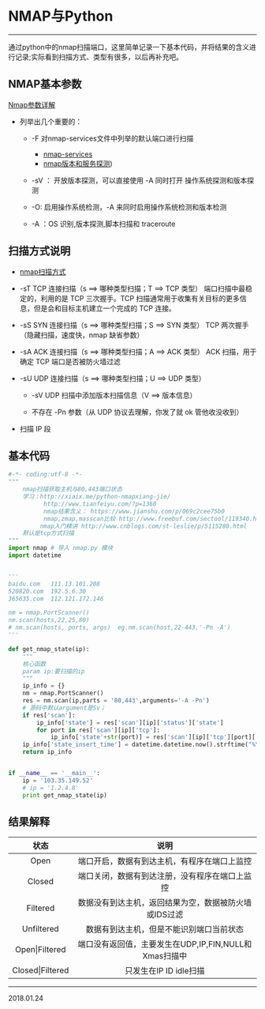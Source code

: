 # NMAP与Python 

------
通过python中的nmap扫描端口，这里简单记录一下基本代码，并将结果的含义进行记录;实际看到扫描方式、类型有很多，以后再补充吧。


## NMAP基本参数

[Nmap参数详解](https://zhuanlan.zhihu.com/p/25612351)

* 列举出几个重要的：
    * -F 对nmap-services文件中列举的默认端口进行扫描
        * [nmap-services](https://svn.nmap.org/nmap/nmap-services)
        * [nmap版本和服务探测](https://nmap.org/man/zh/man-version-detection.html))

    *  -sV ： 开放版本探测，可以直接使用 -A  同时打开 操作系统探测和版本探测 
    
    * -O: 启用操作系统检测，-A 来同时启用操作系统检测和版本检测
    
    * -A ：OS 识别,版本探测,脚本扫描和 traceroute 
    
## 扫描方式说明

* [nmap扫描方式](https://vxhly.github.io/2016/09/usage-of-nmap/)

* -sT TCP 连接扫描（s ==> 哪种类型扫描；T ==> TCP 类型）
端口扫描中最稳定的，利用的是 TCP 三次握手。TCP 扫描通常用于收集有关目标的更多信息，但是会和目标主机建立一个完成的 TCP 连接。

* -sS SYN 连接扫描（s ==> 哪种类型扫描；S ==> SYN 类型）
TCP 两次握手（隐藏扫描，速度快，nmap 缺省参数）

* -sA ACK 连接扫描（s ==> 哪种类型扫描；A ==> ACK 类型）
ACK 扫描，用于确定 TCP 端口是否被防火墙过滤

* -sU UDP 连接扫描（s ==> 哪种类型扫描；U ==> UDP 类型）

    * -sV UDP 扫描中添加版本扫描信息（V ==> 版本信息）

    * 不存在 -Pn 参数（从 UDP 协议去理解，你发了就 ok 管他收没收到）

* 扫描 IP 段
    

## 基本代码
```python
#-*- coding:utf-8 -*-
"""
    nmap扫描获取主机与80,443端口状态
    学习：http://xiaix.me/python-nmapxiang-jie/
          http://www.tianfeiyu.com/?p=1360
          nmap结果含义： https://www.jianshu.com/p/069c2cee75b0
          nmap,zmap,masscan比较 http://www.freebuf.com/sectool/119340.html
         nmap入门精讲 http://www.cnblogs.com/st-leslie/p/5115280.html
    默认是tcp方式扫描
"""
import nmap # 导入 nmap.py 模块
import datetime


'''
baidu.com   111.13.101.208
520820.com  192.5.6.30
365635.com  112.121.172.146

nm = nmap.PortScanner()
nm.scan(hosts,22,25,80)
# nm.scan(hosts, ports, args)  eg.nm.scan(host,22-443,'-Pn -A')
'''

def get_nmap_state(ip):
    """
    核心函数
    param ip:要扫描的ip
    """
    ip_info = {}
    nm = nmap.PortScanner()
    res = nm.scan(ip,parts = '80,443',arguments='-A -Pn')
    # 源码中默认argument是Sv；
    if res['scan']:
        ip_info['state'] = res['scan'][ip]['status']['state']
        for port in res['scan'][ip]['tcp']:
            ip_info['state'+str(port)] = res['scan'][ip]['tcp'][port]['state']
    ip_info['state_insert_time'] = datetime.datetime.now().strftime("%Y-%m-%d %H:%M:%S")
    return ip_info


if __name__ == '__main__':
    ip = '103.35.149.52'
    # ip = '1.2.4.8'
    print get_nmap_state(ip)

```

## 结果解释

|状态|说明|
|:--:|:--:|
|Open|端口开启，数据有到达主机，有程序在端口上监控|
|Closed|端口关闭，数据有到达注册，没有程序在端口上监控|
|Filtered|数据没有到达主机，返回结果为空，数据被防火墙或IDS过滤|
|Unfiltered|数据有到达主机，但是不能识别端口当前状态|
|Open\|Filtered|端口没有返回值，主要发生在UDP,IP,FIN,NULL和Xmas扫描中|
|Closed\|Filtered|只发生在IP ID idle扫描|



---

2018.01.24


